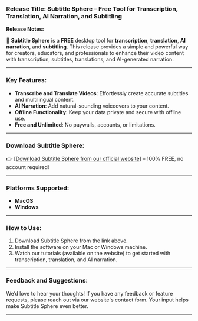 ### **Release Title: Subtitle Sphere – Free Tool for Transcription, Translation, AI Narration, and Subtitling**

**Release Notes:**

🚀 **Subtitle Sphere** is a **FREE** desktop tool for **transcription**, **translation**, **AI narration**, and **subtitling**. This release provides a simple and powerful way for creators, educators, and professionals to enhance their video content with transcription, subtitles, translations, and AI-generated narration.

---

### **Key Features:**
- **Transcribe and Translate Videos**: Effortlessly create accurate subtitles and multilingual content.  
- **AI Narration**: Add natural-sounding voiceovers to your content.  
- **Offline Functionality**: Keep your data private and secure with offline use.  
- **Free and Unlimited**: No paywalls, accounts, or limitations.

---

### **Download Subtitle Sphere:**
👉 [[Download Subtitle Sphere from our official website](https://www.subtitlesphere.com)] – 100% FREE, no account required!

---

### **Platforms Supported:**
- **MacOS**  
- **Windows**

---

### **How to Use:**
1. Download Subtitle Sphere from the link above.  
2. Install the software on your Mac or Windows machine.  
3. Watch our tutorials (available on the website) to get started with transcription, translation, and AI narration.

---

### **Feedback and Suggestions:**
We’d love to hear your thoughts! If you have any feedback or feature requests, please reach out via our website's contact form. Your input helps make Subtitle Sphere even better.

---

